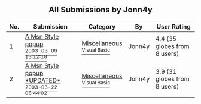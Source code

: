 ﻿<div align="center">

## All Submissions by Jonn4y

</div>

No.  | Submission | Category | By   | User Rating
---- | ---------- | -------- | ---- | -----------
1 | [A Msn Style popup<br /><sup>2003-03-09 13:12:18</sup>](https://github.com/Planet-Source-Code/jonn4y-a-msn-style-popup__1-44159) | [Miscellaneous<br /><sup>Visual Basic</sup>](../ByCategory/miscellaneous__1-1.md) | Jonn4y | 4.4 (35 globes from 8 users)
2 | [A Msn Style popup \*UPDATED\*<br /><sup>2003-03-22 08:44:02</sup>](https://github.com/Planet-Source-Code/jonn4y-a-msn-style-popup-updated__1-44266) | [Miscellaneous<br /><sup>Visual Basic</sup>](../ByCategory/miscellaneous__1-1.md) | Jonn4y | 3.9 (31 globes from 8 users)
